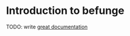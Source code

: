 # Introduction to befunge

TODO: write [great documentation](http://jacobian.org/writing/what-to-write/)
